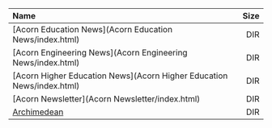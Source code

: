 |Name|Size|
|:---|---:|
|[Acorn Education News](Acorn Education News/index.html)|DIR|
|[Acorn Engineering News](Acorn Engineering News/index.html)|DIR|
|[Acorn Higher Education News](Acorn Higher Education News/index.html)|DIR|
|[Acorn Newsletter](Acorn Newsletter/index.html)|DIR|
|[Archimedean](Archimedean/index.html)|DIR|
